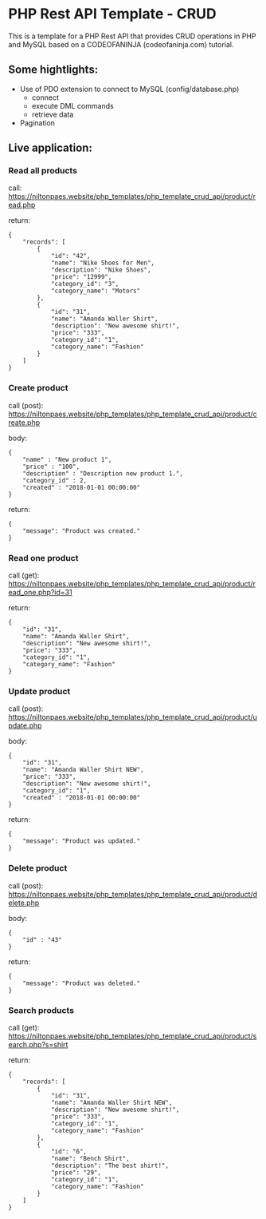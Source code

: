 # PHP Rest API Template - CRUD

This is a template for a PHP Rest API that provides CRUD operations in PHP and MySQL based on a CODEOFANINJA (codeofaninja.com) tutorial.

## Some hightlights:

* Use of PDO extension to connect to MySQL (config/database.php)
  * connect
  * execute DML commands
  * retrieve data
* Pagination

## Live application:

### Read all products
call: https://niltonpaes.website/php_templates/php_template_crud_api/product/read.php

return:
```
{
    "records": [
        {
            "id": "42",
            "name": "Nike Shoes for Men",
            "description": "Nike Shoes",
            "price": "12999",
            "category_id": "3",
            "category_name": "Motors"
        },
        {
            "id": "31",
            "name": "Amanda Waller Shirt",
            "description": "New awesome shirt!",
            "price": "333",
            "category_id": "1",
            "category_name": "Fashion"
        }
	]
}
```



### Create product
call (post): https://niltonpaes.website/php_templates/php_template_crud_api/product/create.php

body:
```
{
    "name" : "New product 1",
    "price" : "100",
    "description" : "Description new product 1.",
    "category_id" : 2,
    "created" : "2018-01-01 00:00:00"
}
```
return:
```
{
    "message": "Product was created."
}
```



### Read one product
call (get): https://niltonpaes.website/php_templates/php_template_crud_api/product/read_one.php?id=31

return:
```
{
    "id": "31",
    "name": "Amanda Waller Shirt",
    "description": "New awesome shirt!",
    "price": "333",
    "category_id": "1",
    "category_name": "Fashion"
}
```



### Update product
call (post): https://niltonpaes.website/php_templates/php_template_crud_api/product/update.php

body:
```
{
    "id": "31",
    "name": "Amanda Waller Shirt NEW",
    "price": "333",
    "description": "New awesome shirt!",  
    "category_id": "1",
    "created" : "2018-01-01 00:00:00"
}
```
return:
```
{
    "message": "Product was updated."
}
```



### Delete product
call (post): https://niltonpaes.website/php_templates/php_template_crud_api/product/delete.php

body:
```
{
    "id" : "43"
}
```
return:
```
{
    "message": "Product was deleted."
}
```



### Search products
call (get): https://niltonpaes.website/php_templates/php_template_crud_api/product/search.php?s=shirt

return:
```
{
    "records": [
        {
            "id": "31",
            "name": "Amanda Waller Shirt NEW",
            "description": "New awesome shirt!",
            "price": "333",
            "category_id": "1",
            "category_name": "Fashion"
        },
        {
            "id": "6",
            "name": "Bench Shirt",
            "description": "The best shirt!",
            "price": "29",
            "category_id": "1",
            "category_name": "Fashion"
        }
    ]
}
```
